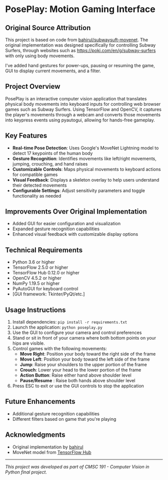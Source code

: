 # PosePlay: Motion Gaming Interface

## Original Source Attribution
This project is based on code from [bahirul/subwaysuft-movenet](https://github.com/bahirul/subwaysuft-movenet). The original implementation was designed specifically for controlling Subway Surfers, through websites such as https://poki.com/en/g/subway-surfers with only using body movements. 

I've added hand gestures for power-ups, pausing or resuming the game, GUI to display current movements, and a filter.

## Project Overview
PosePlay is an interactive computer vision application that translates physical body movements into keyboard inputs for controlling web browser games such as Subway Surfers. Using TensorFlow and OpenCV, it captures the player's movements through a webcam and converts those movements into keypress events using pyautogui, allowing for hands-free gameplay.

## Key Features
- **Real-time Pose Detection**: Uses Google's MoveNet Lightning model to detect 17 keypoints of the human body
- **Gesture Recognition**: Identifies movements like left/right movements, jumping, crouching, and hand raises
- **Customizable Controls**: Maps physical movements to keyboard actions for compatible games
- **Visual Feedback**: Displays a skeleton overlay to help users understand their detected movements
- **Configurable Settings**: Adjust sensitivity parameters and toggle functionality as needed

## Improvements Over Original Implementation
- Added GUI for easier configuration and visualization
- Expanded gesture recognition capabilities
- Enhanced visual feedback with customizable display options

## Technical Requirements
- Python 3.6 or higher
- TensorFlow 2.5.0 or higher
- TensorFlow Hub 0.12.0 or higher
- OpenCV 4.5.2 or higher
- NumPy 1.19.5 or higher
- PyAutoGUI for keyboard control
- [GUI framework: Tkinter/PyQt/etc.]

## Usage Instructions
1. Install dependencies: `pip install -r requirements.txt`
2. Launch the application: `python poseplay.py`
3. Use the GUI to configure your camera and control preferences
4. Stand or sit in front of your camera where both bottom points on your hips are visible.
5. Control games with the following movements:
   - **Move Right**: Position your body toward the right side of the frame
   - **Move Left**: Position your body toward the left side of the frame
   - **Jump**: Raise your shoulders to the upper portion of the frame
   - **Crouch**: Lower your head to the lower portion of the frame
   - **Action Button**: Raise either hand above shoulder level
   - **Pause/Resume** : Raise both hands above shoulder level
6. Press ESC to exit or use the GUI controls to stop the application

## Future Enhancements
- Additional gesture recognition capabilities
- Different filters based on game that you're playing

## Acknowledgments
- Original implementation by [bahirul](https://github.com/bahirul)
- MoveNet model from [TensorFlow Hub](https://tfhub.dev/google/movenet/singlepose/lightning/4)

---

*This project was developed as part of CMSC 191 - Computer Vision in Python final project.*